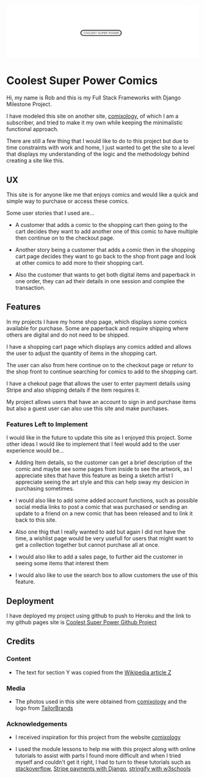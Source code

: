 <img src="./static/images/csplogo01.png" style="margin: 0;">

# Coolest Super Power Comics

Hi, my name is Rob and this is my Full Stack Frameworks with Django Milestone Project.

I have modeled this site on another site, [comixology](https://www.comixology.eu/), of which I am a subscriber, and tried to make it my own while keeping the minimalistic functional approach.

There are still a few thing that I would like to do to this project but due to time constraints with work and home, I just wanted to get the site to a level that displays my understanding of the logic and the methodology behind creating a site like this. 

## UX

This site is for anyone like me that enjoys comics and would like a quick and simple way to purchase or access these comics.

Some user stories that I used are...

- A customer that adds a comic to the shopping cart then going to the cart decides they want to add another one of this comic to have multiple then continue on to the checkout page.

- Another story being a customer that adds a comic then in the shopping cart page decides they want to go back to the shop front page and look at other comics to add more to their shopping cart.

- Also the customer that wants to get both digital items and paperback in one order, they can ad their details in one session and complee the transaction.

## Features
 
In my projects I have my home shop page, which displays some comics available for purchase. Some are paperback and require shipping where others are digital and do not need to be shipped.

I have a shopping cart page which displays any comics added and allows the user to adjust the quantity of items in the shopping cart.

The user can also from here continue on to the checkout page or retunr to the shop front to continue searching for comics to add to the shopping cart.

I have a chekout page that allows the user to enter payment details using Stripe and also shipping details if the item requires it.

My project allows users that have an account to sign in and purchase items but also a guest user can also use this site and make purchases.

### Features Left to Implement

I would like in the future to update this site as I enjoyed this project. Some other ideas I would like to implement that I feel would add to the user experience would be...

- Adding Item details, so the customer can get a brief description of the comic and maybe see some pages from inside to see the artwork, as I appreciate sites that have this feature as being a sketch artist I appreciate seeing the art style and this can help sway my desicion in purchasing sometimes.

- I would also like to add some added account functions, such as possible social media links to post a comic that was purchased or sending an update to a friend on a new comic that has been released and to link it back to this site.

- Also one thig that I really wanted to add but again I did not have the time, a wishlist page would be very usefull for users that might want to get a collection together but cannot purchase all at once. 

- I would also like to add a sales page, to further aid the customer in seeing some items that interest them

- I would also like to use the search box to allow customers the use of this feature.

## Deployment

I have deployed my project using github to push to Heroku and the link to my github pages site is [Coolest Super Power Github Project](https://1208kelly.github.io/Full_Stack_Frameworks_with_Django_Milestone_Project_1208/)


## Credits

### Content
- The text for section Y was copied from the [Wikipedia article Z](https://en.wikipedia.org/wiki/Z)

### Media
- The photos used in this site were obtained from [comixology](https://www.comixology.eu/) and the logo from [TailorBrands](https://www.tailorbrands.com)

### Acknowledgements

- I received inspiration for this project from the website [comixology](https://www.comixology.eu/)

- I used the module lessons to help me with this project along with online tutorials to assist with parts I found more difficult and when I tried myself and couldn't get it right, 
I had to turn to these tutorials such as [stackoverflow](https://stackoverflow.com/questions/34782493/difference-between-csrf-and-x-csrf-token), [Stripe payments with Django](https://www.youtube.com/watch?v=oZwyA9lUwRk&ab_channel=DennisIvy),
[stringify with w3schools](https://www.w3schools.com/js/js_json_stringify.asp)
